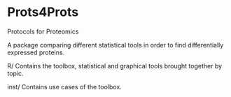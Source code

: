 Prots4Prots
===========

Protocols for Proteomics

A package comparing different statistical tools in order to find differentially expressed proteins. 

R/
Contains the toolbox, statistical and graphical tools brought together by topic. 

inst/
Contains use cases of the toolbox.
